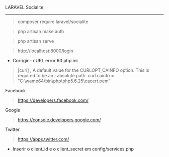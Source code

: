 LARAVEL Socialite
___________________________________________________________

> composer require laravel/socialite

> php artisan make:auth

> php artisan serve

> http://localhost:8000/login


* Corrigir - cURL error 60
php.ini
>[curl]
>; A default value for the CURLOPT_CAINFO option. This is required to be an
>; absolute path.
>curl.cainfo = "C:\wamp64\bin\php\php5.6.25\cacert.pem"


Facebook
> https://developers.facebook.com/

Google
> https://console.developers.google.com/

Twitter
>  https://apps.twitter.com/

* Inserir o client_id e o client_secret em config/services.php
